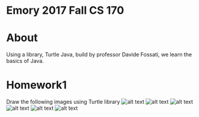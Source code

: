 # Emory 2017 Fall CS 170
# About
Using a library, Turtle Java, build by professor Davide Fossati, we learn the basics of Java.

# Homework1
Draw the following images using Turtle library
![alt text](https://user-images.githubusercontent.com/17296898/30251401-df51c788-962c-11e7-83f4-24bc4a43bb39.png)
![alt text](https://user-images.githubusercontent.com/17296898/30251412-0238c94a-962d-11e7-8e0d-c4d405a8af43.png)
![alt text](https://user-images.githubusercontent.com/17296898/30251413-03cd9204-962d-11e7-9068-690de47ec1d7.png)
![alt text](https://user-images.githubusercontent.com/17296898/30251414-051e293e-962d-11e7-8a91-8e4bc790e452.png)
![alt text](https://user-images.githubusercontent.com/17296898/30251403-e3302fde-962c-11e7-9bb5-f1fccc3cac1b.png)
![alt text](https://user-images.githubusercontent.com/17296898/30251402-e1d188a4-962c-11e7-8b1f-2ac75cd593be.png)

